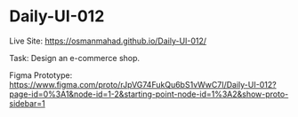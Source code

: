 # Daily-UI-012

Live Site: https://osmanmahad.github.io/Daily-UI-012/

Task: Design an e-commerce shop.

Figma Prototype: https://www.figma.com/proto/rJpVG74FukQu6bS1vWwC7I/Daily-UI-012?page-id=0%3A1&node-id=1-2&starting-point-node-id=1%3A2&show-proto-sidebar=1
